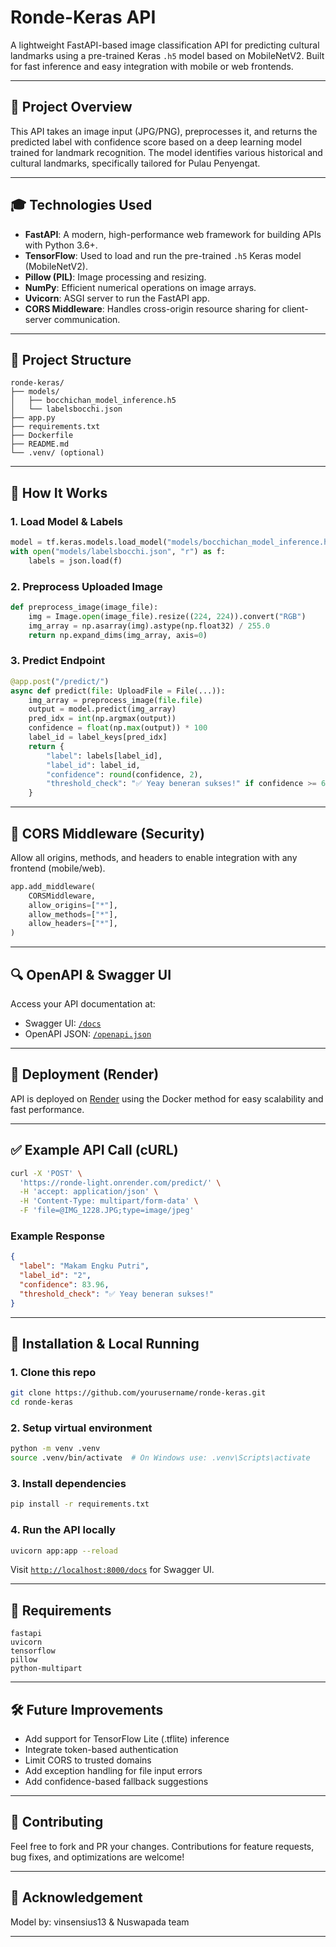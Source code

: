 # Ronde-Keras API

A lightweight FastAPI-based image classification API for predicting cultural landmarks using a pre-trained Keras `.h5` model based on MobileNetV2. Built for fast inference and easy integration with mobile or web frontends.

---

## 🚀 Project Overview

This API takes an image input (JPG/PNG), preprocesses it, and returns the predicted label with confidence score based on a deep learning model trained for landmark recognition. The model identifies various historical and cultural landmarks, specifically tailored for Pulau Penyengat.

---

## 🎓 Technologies Used

* **FastAPI**: A modern, high-performance web framework for building APIs with Python 3.6+.
* **TensorFlow**: Used to load and run the pre-trained `.h5` Keras model (MobileNetV2).
* **Pillow (PIL)**: Image processing and resizing.
* **NumPy**: Efficient numerical operations on image arrays.
* **Uvicorn**: ASGI server to run the FastAPI app.
* **CORS Middleware**: Handles cross-origin resource sharing for client-server communication.

---

## 🔧 Project Structure

```
ronde-keras/
├── models/
│   ├── bocchichan_model_inference.h5
│   └── labelsbocchi.json
├── app.py
├── requirements.txt
├── Dockerfile
├── README.md
└── .venv/ (optional)
```

---

## 🔄 How It Works

### 1. Load Model & Labels

```python
model = tf.keras.models.load_model("models/bocchichan_model_inference.h5")
with open("models/labelsbocchi.json", "r") as f:
    labels = json.load(f)
```

### 2. Preprocess Uploaded Image

```python
def preprocess_image(image_file):
    img = Image.open(image_file).resize((224, 224)).convert("RGB")
    img_array = np.asarray(img).astype(np.float32) / 255.0
    return np.expand_dims(img_array, axis=0)
```

### 3. Predict Endpoint

```python
@app.post("/predict/")
async def predict(file: UploadFile = File(...)):
    img_array = preprocess_image(file.file)
    output = model.predict(img_array)
    pred_idx = int(np.argmax(output))
    confidence = float(np.max(output)) * 100
    label_id = label_keys[pred_idx]
    return {
        "label": labels[label_id],
        "label_id": label_id,
        "confidence": round(confidence, 2),
        "threshold_check": "✅ Yeay beneran sukses!" if confidence >= 60 else "❓ Nggak yakin, Baka! Coba ambil foto lagi!"
    }
```

---

## 🚫 CORS Middleware (Security)

Allow all origins, methods, and headers to enable integration with any frontend (mobile/web).

```python
app.add_middleware(
    CORSMiddleware,
    allow_origins=["*"],
    allow_methods=["*"],
    allow_headers=["*"],
)
```

---

## 🔍 OpenAPI & Swagger UI

Access your API documentation at:

* Swagger UI: [`/docs`](https://ronde-light.onrender.com/docs)
* OpenAPI JSON: [`/openapi.json`](https://ronde-light.onrender.com/openapi.json)

---

## 🚧 Deployment (Render)

API is deployed on [Render](https://render.com) using the Docker method for easy scalability and fast performance.

---

## ✅ Example API Call (cURL)

```bash
curl -X 'POST' \
  'https://ronde-light.onrender.com/predict/' \
  -H 'accept: application/json' \
  -H 'Content-Type: multipart/form-data' \
  -F 'file=@IMG_1228.JPG;type=image/jpeg'
```

### Example Response

```json
{
  "label": "Makam Engku Putri",
  "label_id": "2",
  "confidence": 83.96,
  "threshold_check": "✅ Yeay beneran sukses!"
}
```

---

## 🧭 Installation & Local Running

### 1. Clone this repo

```bash
git clone https://github.com/yourusername/ronde-keras.git
cd ronde-keras
```

### 2. Setup virtual environment

```bash
python -m venv .venv
source .venv/bin/activate  # On Windows use: .venv\Scripts\activate
```

### 3. Install dependencies

```bash
pip install -r requirements.txt
```

### 4. Run the API locally

```bash
uvicorn app:app --reload
```

Visit [`http://localhost:8000/docs`](http://localhost:8000/docs) for Swagger UI.

---

## 📄 Requirements

```
fastapi
uvicorn
tensorflow
pillow
python-multipart
```

---

## 🛠️ Future Improvements

* Add support for TensorFlow Lite (.tflite) inference
* Integrate token-based authentication
* Limit CORS to trusted domains
* Add exception handling for file input errors
* Add confidence-based fallback suggestions

---

## 👋 Contributing

Feel free to fork and PR your changes. Contributions for feature requests, bug fixes, and optimizations are welcome!

---

## 🌟 Acknowledgement

Model by: vinsensius13 & Nuswapada team

---


